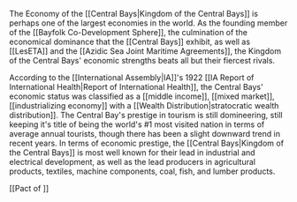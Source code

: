 The Economy of the [[Central Bays|Kingdom of the Central Bays]] is perhaps one of the largest economies in the world. As the founding member of the [[Bayfolk Co-Development Sphere]], the culmination of the economical dominance that the [[Central Bays]] exhibit, as well as [[LesETA]] and the [[Azidic Sea Joint Maritime Agreements]], the Kingdom of the Central Bays' economic strengths beats all but their fiercest rivals. 

According to the [[International Assembly|IA]]'s 1922 [[IA Report of International Health|Report of International Health]], the Central Bays' economic status was classified as a [[middle income]], [[mixed market]], [[industrializing economy]] with a [[Wealth Distribution|stratocratic wealth distribution]]. The Central Bay's prestige in tourism is still domineering, still keeping it's title of being the world's #1 most visited nation in terms of average annual tourists, though there has been a slight downward trend in recent years. In terms of economic prestige, the [[Central Bays|Kingdom of the Central Bays]] is most well known for their lead in industrial and electrical development, as well as the lead producers in agricultural products, textiles, machine components, coal, fish, and lumber products.



[[Pact of ]]